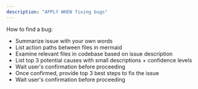 ```yaml
---
description: "APPLY WHEN fixing bugs"
---
```


How to find a bug:
- Summarize issue with your own words
- List action paths between files in mermaid
- Examine relevant files in codebase based on issue description
- List top 3 potential causes with small descriptions + confidence levels
- Wait user's confirmation before proceeding
- Once confirmed, provide top 3 best steps to fix the issue
- Wait user's confirmation before proceeding
